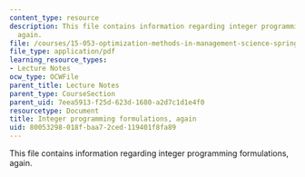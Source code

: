```yaml
---
content_type: resource
description: This file contains information regarding integer programming formulations,
  again.
file: /courses/15-053-optimization-methods-in-management-science-spring-2013/80053298018fbaa72ced119401f8fa89_MIT15_053S13_lec14.pdf
file_type: application/pdf
learning_resource_types:
- Lecture Notes
ocw_type: OCWFile
parent_title: Lecture Notes
parent_type: CourseSection
parent_uid: 7eea5913-f25d-623d-1680-a2d7c1d1e4f0
resourcetype: Document
title: Integer programming formulations, again
uid: 80053298-018f-baa7-2ced-119401f8fa89
---
```

This file contains information regarding integer programming formulations, again.